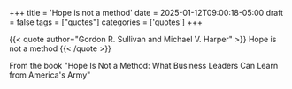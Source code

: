 +++
title = 'Hope is not a method'
date = 2025-01-12T09:00:18-05:00
draft = false
tags = ["quotes"]
categories = ['quotes']
+++

{{< quote author="Gordon R. Sullivan and Michael V. Harper" >}}
Hope is not a method
{{< /quote >}}


From the book "Hope Is Not a Method: What Business Leaders Can Learn from America's Army"
